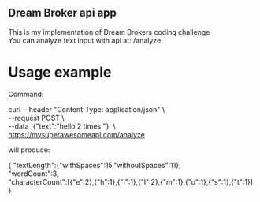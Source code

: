 ## Dream Broker api app
This is my implementation of Dream Brokers coding challenge  
You can analyze text input with api at: /analyze

# Usage example
Command:  

curl --header "Content-Type: application/json" \  
     --request POST \  
     --data '{"text":"hello 2 times  "}' \  
    https://mysuperawesomeapi.com/analyze  

will produce:  

{
            "textLength":{"withSpaces":15,"withoutSpaces":11},  
            "wordCount":3,  
            "characterCount":[{"e":2},{"h":1},{"i":1},{"l":2},{"m":1},{"o":1},{"s":1},{"t":1}]  
}
